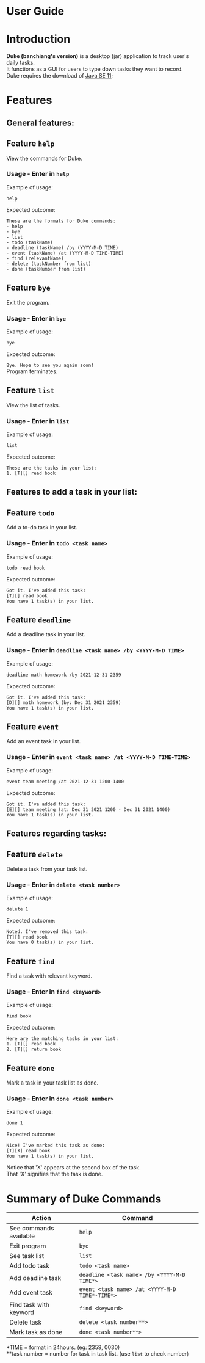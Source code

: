 # User Guide

# Introduction
**Duke (banchiang's version)** is a desktop (jar) application to track user's daily tasks. <br>
It functions as a GUI for users to type down tasks they want to record. <br>
Duke requires the download of [Java SE 11](https://www.oracle.com/java/technologies/javase-jdk11-downloads.html);

# Features 

## General features:

## Feature `help`
View the commands for Duke.

### Usage - Enter in `help`

Example of usage:

`help`

Expected outcome:

`These are the formats for Duke commands:` <br>
`- help` <br>
`- bye` <br>
`- list` <br>
`- todo (taskName)` <br>
`- deadline (taskName) /by (YYYY-M-D TIME)` <br>
`- event (taskName) /at (YYYY-M-D TIME-TIME)` <br>
`- find (relevantName)` <br>
`- delete (taskNumber from list)` <br>
`- done (taskNumber from list)` <br>

## Feature `bye`
Exit the program.

### Usage - Enter in `bye`

Example of usage:

`bye`

Expected outcome:

`Bye. Hope to see you again soon!`<br>
Program terminates.

## Feature `list` 
View the list of tasks.

### Usage - Enter in `list` 

Example of usage: 

`list`

Expected outcome:

`These are the tasks in your list:`<br>
`1. [T][] read book`

## Features to add a task in your list: 

## Feature `todo`
Add a to-do task in your list.

### Usage - Enter in `todo <task name>`

Example of usage:

`todo read book`

Expected outcome:

`Got it. I've added this task:`<br>
`[T][] read book` <br>
`You have 1 task(s) in your list.` 

## Feature `deadline`
Add a deadline task in your list.

### Usage - Enter in `deadline <task name> /by <YYYY-M-D TIME>`

Example of usage:

`deadline math homework /by 2021-12-31 2359`

Expected outcome:

`Got it. I've added this task:`<br>
`[D][] math homework (by: Dec 31 2021 2359)` <br>
`You have 1 task(s) in your list.`

## Feature `event`
Add an event task in your list.

### Usage - Enter in `event <task name> /at <YYYY-M-D TIME-TIME>`

Example of usage:

`event team meeting /at 2021-12-31 1200-1400`

Expected outcome:

`Got it. I've added this task:`<br>
`[E][] team meeting (at: Dec 31 2021 1200 - Dec 31 2021 1400)` <br>
`You have 1 task(s) in your list.`

## Features regarding tasks:

## Feature `delete`
Delete a task from your task list.

### Usage - Enter in `delete <task number>`

Example of usage:

`delete 1`

Expected outcome:

`Noted. I've removed this task:`<br>
`[T][] read book` <br>
`You have 0 task(s) in your list.`

## Feature `find`
Find a task with relevant keyword.

### Usage - Enter in `find <keyword>`

Example of usage:

`find book`

Expected outcome:

`Here are the matching tasks in your list:`<br>
`1. [T][] read book` <br>
`2. [T][] return book`

## Feature `done`
Mark a task in your task list as done.

### Usage - Enter in `done <task number>`

Example of usage:

`done 1`

Expected outcome:

`Nice! I've marked this task as done:`<br>
`[T][X] read book` <br>
`You have 1 task(s) in your list.` <br>

Notice that 'X' appears at the second box of the task. <br>
That 'X' signifies that the task is done. <br>

# Summary of Duke Commands

Action | Command
------ | --------
See commands available | `help`
Exit program | `bye`
See task list | `list`
Add todo task | `todo <task name>`
Add deadline task | `deadline <task name> /by <YYYY-M-D TIME*>`
Add event task | `event <task name> /at <YYYY-M-D TIME*-TIME*>`
Find task with keyword | `find <keyword>`
Delete task | `delete <task number**>`
Mark task as done | `done <task number**>`

*TIME = format in 24hours. (eg: 2359, 0030) <br>
**task number = number for task in task list. (use `list` to check number) 
